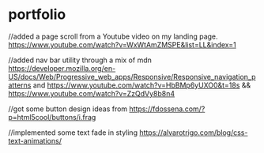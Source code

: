 # portfolio

//added a page scroll from a Youtube video on my landing page. https://www.youtube.com/watch?v=WxWtAmZMSPE&list=LL&index=1

//added nav bar utility through a mix of mdn https://developer.mozilla.org/en-US/docs/Web/Progressive_web_apps/Responsive/Responsive_navigation_patterns and https://www.youtube.com/watch?v=HbBMp6yUXO0&t=18s && https://www.youtube.com/watch?v=ZzQdVy8b8n4

//got some button design ideas from https://fdossena.com/?p=html5cool/buttons/i.frag

//implemented some text fade in styling https://alvarotrigo.com/blog/css-text-animations/